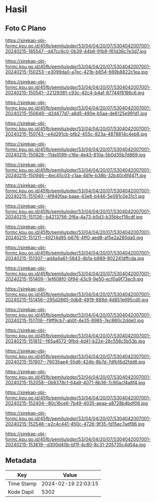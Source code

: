 # Hasil

## Foto C Plano

https://sirekap-obj-formc.kpu.go.id/45fb/pemilu/pdpr/53/04/04/20/07/5304042007001-20240215-185547--d47cc6c0-0b39-44b6-91b9-f61d36c7e3d7.jpg

https://sirekap-obj-formc.kpu.go.id/45fb/pemilu/pdpr/53/04/04/20/07/5304042007001-20240215-150253--e3099da0-a7ec-421b-b654-669b8822c1ea.jpg

https://sirekap-obj-formc.kpu.go.id/45fb/pemilu/pdpr/53/04/04/20/07/5304042007001-20240215-150541--22129381-c93c-42c4-b4af-87744f8186c6.jpg

https://sirekap-obj-formc.kpu.go.id/45fb/pemilu/pdpr/53/04/04/20/07/5304042007001-20240215-150649--d2d477d7-a8d5-490e-b5aa-de6125e991d1.jpg

https://sirekap-obj-formc.kpu.go.id/45fb/pemilu/pdpr/53/04/04/20/07/5304042007001-20240215-150743--e4d291cb-bfb2-455c-823a-4878814c4eb8.jpg

https://sirekap-obj-formc.kpu.go.id/45fb/pemilu/pdpr/53/04/04/20/07/5304042007001-20240215-150828--11da1099-c16e-4e43-810a-5b0d35b7d869.jpg

https://sirekap-obj-formc.kpu.go.id/45fb/pemilu/pdpr/53/04/04/20/07/5304042007001-20240215-150946--4ec45c03-c1aa-4d1e-b38b-32b40c6f447f.jpg

https://sirekap-obj-formc.kpu.go.id/45fb/pemilu/pdpr/53/04/04/20/07/5304042007001-20240215-151040--4f940faa-baae-43e8-b446-5e091c0e31c1.jpg

https://sirekap-obj-formc.kpu.go.id/45fb/pemilu/pdpr/53/04/04/20/07/5304042007001-20240215-151126--b4213756-2f6a-4a73-b5d3-b35bbcf18cdf.jpg

https://sirekap-obj-formc.kpu.go.id/45fb/pemilu/pdpr/53/04/04/20/07/5304042007001-20240215-151211--49214d95-b676-4ff0-aed8-a15e2a280da0.jpg

https://sirekap-obj-formc.kpu.go.id/45fb/pemilu/pdpr/53/04/04/20/07/5304042007001-20240215-151307--ad4a4a61-5843-4b1a-b989-902241dffcda.jpg

https://sirekap-obj-formc.kpu.go.id/45fb/pemilu/pdpr/53/04/04/20/07/5304042007001-20240215-151409--1ef608f0-0f94-43c9-9e50-ecf0a9f73ec9.jpg

https://sirekap-obj-formc.kpu.go.id/45fb/pemilu/pdpr/53/04/04/20/07/5304042007001-20240215-151456--295d2665-0db8-4919-889d-4d851e695cd0.jpg

https://sirekap-obj-formc.kpu.go.id/45fb/pemilu/pdpr/53/04/04/20/07/5304042007001-20240215-151706--f9ff9cb7-ab0f-4e35-8985-7ec860c2dde0.jpg

https://sirekap-obj-formc.kpu.go.id/45fb/pemilu/pdpr/53/04/04/20/07/5304042007001-20240215-151812--f65a4572-9fbd-4d41-b22e-28c556c5b53b.jpg

https://sirekap-obj-formc.kpu.go.id/45fb/pemilu/pdpr/53/04/04/20/07/5304042007001-20240215-151907--76035ae4-55d6-424b-8b7d-7dfb16d2fdd6.jpg

https://sirekap-obj-formc.kpu.go.id/45fb/pemilu/pdpr/53/04/04/20/07/5304042007001-20240215-152058--0b8378c1-64a9-4071-8b36-7c90acf4a8f4.jpg

https://sirekap-obj-formc.kpu.go.id/45fb/pemilu/pdpr/53/04/04/20/07/5304042007001-20240215-152404--80c16ce6-7b49-4035-aeaa-a8728b4bdf06.jpg

https://sirekap-obj-formc.kpu.go.id/45fb/pemilu/pdpr/53/04/04/20/07/5304042007001-20240215-152546--e2c4c441-450c-4726-9f35-fd15ec7adf86.jpg

https://sirekap-obj-formc.kpu.go.id/45fb/pemilu/pdpr/53/04/04/20/07/5304042007001-20240215-153619--d300d40b-bf1f-4c80-8c31-205735c4d54a.jpg


## Metadata

| Key        | Value               |
| ---------- | ------------------- |
| Time Stamp | 2024-02-19 22:03:15 |
| Kode Dapil | 5302                |



